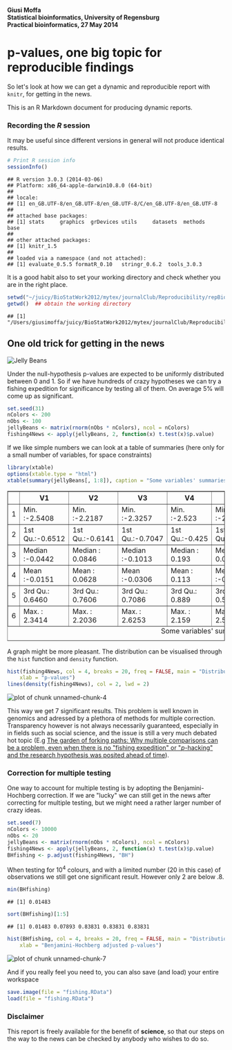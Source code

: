 
**Giusi Moffa**  
**Statistical bioinformatics, University of Regensburg**  
**Practical bioinformatics, 27 May 2014**  

p-values, one big topic for reproducible findings
========================================================

So let's look at how we can get a dynamic and reproducible report with `knitr`, for getting in the news.

This is an R Markdown document for producing dynamic reports.

### Recording the $R$ session
It may be useful since different versions in general will not produce identical results.


```r
# Print R session info
sessionInfo()
```

```
## R version 3.0.3 (2014-03-06)
## Platform: x86_64-apple-darwin10.8.0 (64-bit)
## 
## locale:
## [1] en_GB.UTF-8/en_GB.UTF-8/en_GB.UTF-8/C/en_GB.UTF-8/en_GB.UTF-8
## 
## attached base packages:
## [1] stats     graphics  grDevices utils     datasets  methods   base     
## 
## other attached packages:
## [1] knitr_1.5
## 
## loaded via a namespace (and not attached):
## [1] evaluate_0.5.5 formatR_0.10   stringr_0.6.2  tools_3.0.3
```


It is a good habit also to set your working directory and check whether you are in the right place.


```r
setwd("~/juicy/BioStatWork2012/mytex/journalClub/Reproducibility/repBioInfo")
getwd()  ## obtain the working directory
```

```
## [1] "/Users/giusimoffa/juicy/BioStatWork2012/mytex/journalClub/Reproducibility/repBioInfo"
```


## One old trick for getting in the news
![Jelly Beans](figure/significant.png)

Under the null-hypothesis p-values are expected to be uniformly distributed between 0 and 1. So if we have hundreds of crazy hypotheses we can try a fishing expedition for significance by testing all of them. On average 5% will come up as significant.


```r
set.seed(31)
nColors <- 200
nObs <- 100
jellyBeans <- matrix(rnorm(nObs * nColors), ncol = nColors)
fishing4News <- apply(jellyBeans, 2, function(x) t.test(x)$p.value)
```


If we like simple numbers we can look at a table of summaries (here only for a small number of variables, for space constraints)

```r
library(xtable)
options(xtable.type = "html")
xtable(summary(jellyBeans[, 1:8]), caption = "Some variables' summaries")
```

<!-- html table generated in R 3.0.3 by xtable 1.7-3 package -->
<!-- Wed May 28 14:44:12 2014 -->
<TABLE border=1>
<CAPTION ALIGN="bottom"> Some variables' summaries </CAPTION>
<TR> <TH>  </TH> <TH>       V1 </TH> <TH>       V2 </TH> <TH>       V3 </TH> <TH>       V4 </TH> <TH>       V5 </TH> <TH>       V6 </TH> <TH>       V7 </TH> <TH>       V8 </TH>  </TR>
  <TR> <TD align="right"> 1 </TD> <TD> Min.   :-2.5408   </TD> <TD> Min.   :-2.2187   </TD> <TD> Min.   :-2.3257   </TD> <TD> Min.   :-2.523   </TD> <TD> Min.   :-2.8219   </TD> <TD> Min.   :-1.874   </TD> <TD> Min.   :-2.1820   </TD> <TD> Min.   :-2.3628   </TD> </TR>
  <TR> <TD align="right"> 2 </TD> <TD> 1st Qu.:-0.6512   </TD> <TD> 1st Qu.:-0.6141   </TD> <TD> 1st Qu.:-0.7047   </TD> <TD> 1st Qu.:-0.425   </TD> <TD> 1st Qu.:-0.6714   </TD> <TD> 1st Qu.:-0.660   </TD> <TD> 1st Qu.:-0.5529   </TD> <TD> 1st Qu.:-0.5238   </TD> </TR>
  <TR> <TD align="right"> 3 </TD> <TD> Median :-0.0442   </TD> <TD> Median : 0.0846   </TD> <TD> Median :-0.1013   </TD> <TD> Median : 0.193   </TD> <TD> Median : 0.0329   </TD> <TD> Median : 0.112   </TD> <TD> Median :-0.0473   </TD> <TD> Median : 0.0927   </TD> </TR>
  <TR> <TD align="right"> 4 </TD> <TD> Mean   :-0.0151   </TD> <TD> Mean   : 0.0628   </TD> <TD> Mean   :-0.0306   </TD> <TD> Mean   : 0.113   </TD> <TD> Mean   :-0.0331   </TD> <TD> Mean   : 0.133   </TD> <TD> Mean   :-0.0343   </TD> <TD> Mean   : 0.0895   </TD> </TR>
  <TR> <TD align="right"> 5 </TD> <TD> 3rd Qu.: 0.6460   </TD> <TD> 3rd Qu.: 0.7606   </TD> <TD> 3rd Qu.: 0.7086   </TD> <TD> 3rd Qu.: 0.889   </TD> <TD> 3rd Qu.: 0.5866   </TD> <TD> 3rd Qu.: 0.780   </TD> <TD> 3rd Qu.: 0.5893   </TD> <TD> 3rd Qu.: 0.7168   </TD> </TR>
  <TR> <TD align="right"> 6 </TD> <TD> Max.   : 2.3414   </TD> <TD> Max.   : 2.2036   </TD> <TD> Max.   : 2.6253   </TD> <TD> Max.   : 2.159   </TD> <TD> Max.   : 2.5874   </TD> <TD> Max.   : 2.593   </TD> <TD> Max.   : 2.4150   </TD> <TD> Max.   : 2.6256   </TD> </TR>
   </TABLE>


A graph might be more pleasant. The distribution can be visualised through the `hist` function and `density` function.

```r
hist(fishing4News, col = 4, breaks = 20, freq = FALSE, main = "Distribution of p-values", 
    xlab = "p-values")
lines(density(fishing4News), col = 2, lwd = 2)
```

![plot of chunk unnamed-chunk-4](figure/unnamed-chunk-4.png) 


This way we get 7 significant results. This problem is well known in genomics and adressed by a plethora of methods for multiple correction. Transparency however is not always necessarily guaranteed, especially in in fields such as social science, and the issue is still a very much debated hot topic (E.g [The garden of forking paths: Why multiple comparisons can be a problem,
even when there is no "fishing expedition" or "$p$-hacking" and the research
hypothesis was posited ahead of time](http://www.stat.columbia.edu/~gelman/research/unpublished/p_hacking.pdf)).
<!-- Berger claims that it is ignored in epidemiology -->

### Correction for multiple testing
One way to account for multiple testing is by adopting the Benjamini-Hochberg correction. If we are "lucky" we can still get in the news after correcting for multiple testing, but we might need a rather larger number of crazy ideas.

```r
set.seed(7)
nColors <- 10000
nObs <- 20
jellyBeans <- matrix(rnorm(nObs * nColors), ncol = nColors)
fishing4News <- apply(jellyBeans, 2, function(x) t.test(x)$p.value)
BHfishing <- p.adjust(fishing4News, "BH")
```


When testing for 10<sup>4</sup> colours, and with a limited number (20 in this case) of observations we still get one significant result. However only 2 are below .8.

```r
min(BHfishing)
```

```
## [1] 0.01483
```

```r
sort(BHfishing)[1:5]
```

```
## [1] 0.01483 0.07893 0.83831 0.83831 0.83831
```



```r
hist(BHfishing, col = 4, breaks = 20, freq = FALSE, main = "Distribution of adjusted p-values", 
    xlab = "Benjamini-Hochberg adjusted p-values")
```

![plot of chunk unnamed-chunk-7](figure/unnamed-chunk-7.png) 


And if you really feel you need to, you can also save (and load) your entire workspace

```r
save.image(file = "fishing.RData")
load(file = "fishing.RData")
```


### Disclaimer
This report is freely available for the benefit of **science**, so that our steps on the way to the news can be checked by anybody who wishes to do so.
